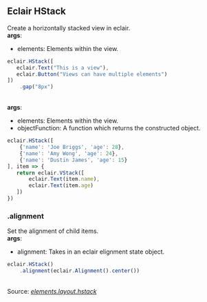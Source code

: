 ## Eclair HStack
Create a horizontally stacked view in eclair.
<br/>**args**:
- elements: Elements within the view.
```javascript
eclair.HStack([
   eclair.Text("This is a view"),
   eclair.Button("Views can have multiple elements")
])
    .gap("8px")
```

<br/>**args**:
- elements: Elements within the view.
- objectFunction: A function which returns the constructed object.
```javascript
eclair.HStack([
    {'name': 'Joe Briggs', 'age': 28},
    {'name': 'Amy Wong', 'age': 24},
    {'name': 'Dustin James', 'age': 15}
], item => {
   return eclair.VStack([
       eclair.Text(item.name),
       eclair.Text(item.age)
   ])
})
```
### .alignment
Set the alignment of child items.
<br/>**args**:
- alignment: Takes in an eclair elignment state object.
```javascript
eclair.HStack()
    .alignment(eclair.Alignment().center())
```

<br/>Source: [_elements.layout.hstack_](https://github.com/SamGarlick/Eclair/tree/main/src/elements/layout/hstack.js)